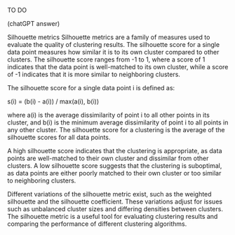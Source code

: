 TO DO

(chatGPT answer)

Silhouette metrics
Silhouette metrics are a family of measures used to evaluate the quality of clustering results. The silhouette score for a single data point measures how similar it is to its own cluster compared to other clusters. The silhouette score ranges from -1 to 1, where a score of 1 indicates that the data point is well-matched to its own cluster, while a score of -1 indicates that it is more similar to neighboring clusters.

The silhouette score for a single data point i is defined as:


s(i) = (b(i) - a(i)) / max(a(i), b(i))


where a(i) is the average dissimilarity of point i to all other points in its cluster, and b(i) is the minimum average dissimilarity of point i to all points in any other cluster. The silhouette score for a clustering is the average of the silhouette scores for all data points.

A high silhouette score indicates that the clustering is appropriate, as data points are well-matched to their own cluster and dissimilar from other clusters. A low silhouette score suggests that the clustering is suboptimal, as data points are either poorly matched to their own cluster or too similar to neighboring clusters.

Different variations of the silhouette metric exist, such as the weighted silhouette and the silhouette coefficient. These variations adjust for issues such as unbalanced cluster sizes and differing densities between clusters. The silhouette metric is a useful tool for evaluating clustering results and comparing the performance of different clustering algorithms.